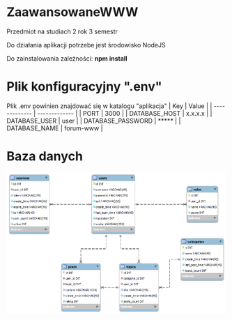 # ZaawansowaneWWW
Przedmiot na studiach 2 rok 3 semestr

Do działania aplikacji potrzebe jest środowisko NodeJS

Do zainstalowania zależności: **npm install**

# Plik konfiguracyjny ".env"
Plik .env powinien znajdować się w katalogu "aplikacja"
| Key  | Value |
| ------------- | ------------- |
| PORT  | 3000  |
| DATABASE_HOST  | x.x.x.x  |
| DATABASE_USER  | user  |
| DATABASE_PASSWORD  | *****  |
| DATABASE_NAME  | forum-www  |


# Baza danych
![](<db.png>)